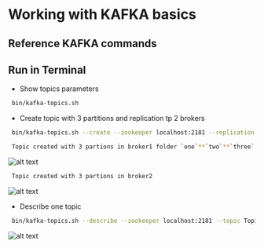 
# Working with KAFKA basics

## Reference KAFKA commands 
###  

## Run in Terminal

* Show topics parameters
```bash
 bin/kafka-topics.sh
```

* Create topic with 3 partitions and replication tp 2 brokers
```bash
 bin/kafka-topics.sh --create --zookeeper localhost:2181 --replication-factor 2 --partitions 3 --topic TopicTest
```
```bash
 Topic created with 3 partions in broker1 folder `one`**`two`**`three`
 ```
![alt text](https://achong.blob.core.windows.net/gitimages/topic_with_3_part_broker1.PNG)

```bash
 Topic created with 3 partions in broker2
 ```
![alt text](https://achong.blob.core.windows.net/gitimages/topic_with_3_part_broker2.PNG)

* Describe one topic
```bash
 bin/kafka-topics.sh --describe --zookeeper localhost:2181 --topic TopicTest
```
![alt text](https://achong.blob.core.windows.net/gitimages/describe_topic.PNG)

